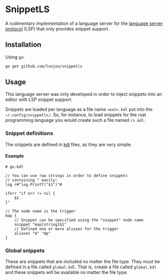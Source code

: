 # SnippetLS

A rudimentary implementation of a language server for the [language server protocol](https://microsoft.github.io/language-server-protocol/) (LSP) that only provides snippet support.

## Installation

Using `go`:
```sh
go get github.com/lunjon/snippetls
```

## Usage

This language server was only developed in order to inject snippets into an editor with LSP snippet support.

Snippets are loaded per language as a file name `<ext>.kdl` put into the `~/.config/snippetls/`.
So, for instance, to load snippets for the rust programming language you would create such a file named `rs.kdl`.

### Snippet definitions
The snippets are defined in [kdl](https://kdl.dev/) files, as they are very simple.


#### Example
```kdl
# go.kdl

// You can use raw strings in order to define snippets
// containing " easily:
log r#"log.Printf("$1")"#

iferr "if err != nil {
    $1 
}"

// The node name is the trigger
map {
    // Snippet can be specified using the "snippet" node name
    snippet "map[string]$1"
    // Defined one or more aliases for the trigger
    aliases "m" "mp"
}
```

### Global snippets
These are snippets that are included no matter the file type.
They must be defined in a file called `global.kdl`. That is,
create a file called `global.kdl` and these snippets will be available no matter
the file type.
